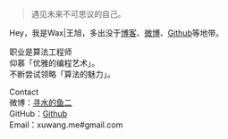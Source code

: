 > 遇见未来不可思议的自己。


Hey，我是Wax|王旭，多出没于[博客](https://huangxuan.me)、[微博](weibo.com/u/3477444353)、[Github](http://github.com/xuwangme)等地带。

职业是算法工程师
<br>仰慕「优雅的编程艺术」。
<br>不断尝试领略「算法的魅力」。

Contact
<br>
微博：[寻水的鱼二](weibo.com/u/3477444353)
<br>
GitHub：[Github](http://github.com/xuwangme)
<br>
Email：xuwang.me#gmail.com
